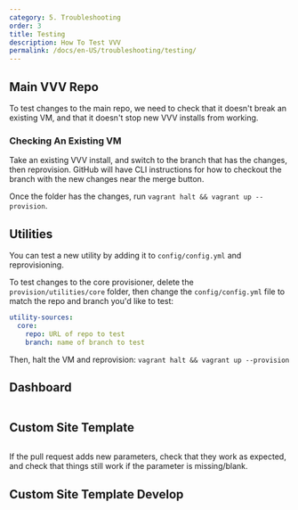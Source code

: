 ```yaml
---
category: 5. Troubleshooting
order: 3
title: Testing
description: How To Test VVV
permalink: /docs/en-US/troubleshooting/testing/
---
```


## Main VVV Repo

To test changes to the main repo, we need to check that it doesn't break an existing VM, and that it doesn't stop new VVV installs from working.

### Checking An Existing VM

Take an existing VVV install, and switch to the branch that has the changes, then reprovision. GitHub will have CLI instructions for how to checkout the branch with the new changes near the merge button.

Once the folder has the changes, run `vagrant halt && vagrant up --provision`.

## Utilities

You can test a new utility by adding it to `config/config.yml` and reprovisioning.

To test changes to the core provisioner, delete the `provision/utilities/core` folder, then change the `config/config.yml` file to match the repo and branch you'd like to test:

```yaml
utility-sources:
  core:
    repo: URL of repo to test
    branch: name of branch to test
```

Then, halt the VM and reprovision: `vagrant halt && vagrant up --provision`

## Dashboard

```yaml
```

## Custom Site Template

```yaml
```

If the pull request adds new parameters, check that they work as expected, and check that things still work if the parameter is missing/blank.

## Custom Site Template Develop

```yaml
```
